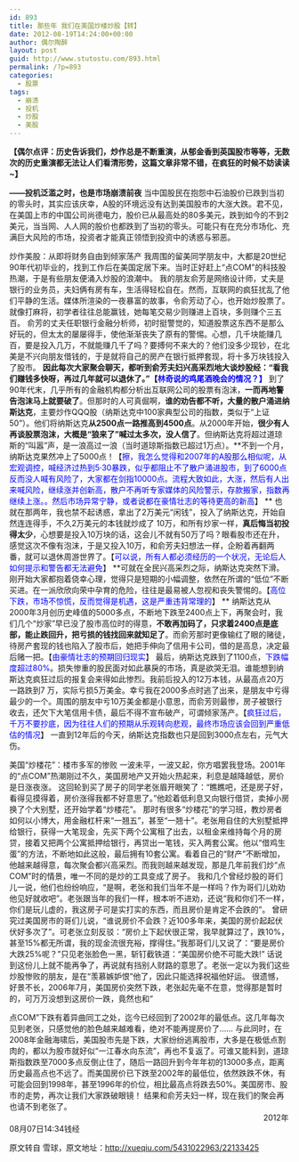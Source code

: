 ```yaml
---
id: 893
title: 那些年 我们在美国炒楼炒股【转】
date: 2012-08-19T14:24:00+00:00
author: 偶尔陶醉
layout: post
guid: http://www.stutostu.com/893.html
permalink: /?p=893
categories:
  - 股票
tags:
  - 崩溃
  - 投机
  - 炒股
  - 美股
---
```

**【偶尔点评：历史告诉我们，炒作总是不断重演，从郁金香到英国股市等等，无数次的历史重演都无法让人们看清形势，这篇文章非常不错，在疯狂的时候不妨读读~】**

**——投机泛滥之时，也是市场崩溃前夜**
当中国股民在抱怨中石油股价已跌到当初的零头时，其实应该庆幸，A股的环境远没有达到美国股市的大涨大跌。君不见，在美国上市的中国公司尚德电力，股价已从最高处的80多美元，跌到如今的不到2美元，当当网、人人网的股价也都跌到了当初的零头。可能只有在充分市场化、充满巨大风险的市场，投资者才能真正领悟到投资中的诱惑与邪恶。



炒作美股：从即将财务自由到倾家荡产
我周围的留美同学朋友中，大都是20世纪90年代初毕业的，找到工作后在美国定居下来。当时正好赶上“点COM”的科技股热潮，于是有些朋友便涌入炒股的浪潮中。
我的朋友俞芳是网络设计师，丈夫是银行的业务员，夫妇俩有房有车，生活得轻松自在。然而，互联网的疯狂扰乱了他们平静的生活。媒体所渲染的一夜暴富的故事，令俞芳动了心，也开始炒股票了。就像打麻将，初学者往往总能赢钱，她每笔交易少则赚进上百块，多则赚个三五百。
俞芳的丈夫任职银行金融分析师，初时挺警觉的，知道股票这东西不是那么好玩的，但太太的屡屡得手，使他渐渐丧失了原有的警惕。心想，几千块能赚几百，要是投入几万，不就能赚几千了吗？要搏何不来大的？他们没多少现钞，在北美是不兴向朋友借钱的，于是就将自己的房产在银行抵押套现，将十多万块钱投入了股市。
**因此每次大家聚会聊天，都听到俞芳夫妇兴高采烈地大谈炒股经：“看我们赚钱多快呀，再过几年就可以退休了。”【<font color="#0000ff">林奇说的鸡尾酒晚会的情况？】</font>**
到了90年代末，几乎所有的金融机构都分析出互联网公司的股票有泡沫，**一而再地警告泡沫马上就要破了**。但那时的人可真倔啊，**谁的劝告都不听，大量的散户涌进纳斯达克**，主要炒作QQQ股（纳斯达克中100家典型公司的指数，类似于“上证50”）。他们将纳斯达克**从2500点一路推高到4500点**。从2000年开始，**很少有人再谈股票泡沫，大概是“狼来了”喊过太多次，没人信了**。但纳斯达克将超过道琼斯的“叫嚣”声，是一浪高过一浪（当时道琼斯指数已超过1万点）。**不到一个月，纳斯达克果然冲上了5000点！【<font color="#0000ff">擦，我怎么觉得和2007年的A股那么相似呢，从宏观调控，喊经济过热到5·30暴跌，似乎都阻止不了散户涌进股市，到了6000点反而没人喊有风险了，大家都在剑指10000点。流程大致如此，大涨，然后有人出来喊风险，继续涨并创新高，散户不再听专家媒体的风险警示，存款搬家，指数再继续上涨。。然后市场异常宁静，或者说都在豪情壮志的等待更高的新高</font>】
** 也就在那两年，我也禁不起诱惑，拿出了2万美元“闲钱”，投入了纳斯达克，开始自然连连得手，不久2万美元的本钱就炒成了 10万，和所有炒家一样，**真后悔当初投得太少**，心想要是投入10万块的话，这会儿不就有50万了吗？眼看股市还在升，感觉这次不像有泡沫，于是又投入10万，和俞芳夫妇想法一样，企盼着再翻两番，就可以退休周游世界了。【<font color="#0000ff">可以说，所有人都必须经历的一个状况，无论后人如何提示和警告都无法避免</font>】
**可就在全民兴高采烈之际，纳斯达克突然下滑。刚开始大家都抱着侥幸心理，觉得只是短期的小幅调整，依然在所谓的“低位”不断买进。在一派欣欣向荣中孕育的危险，往往是最易被人忽视和丧失警惕的。【<font color="#0000ff">高位下跌，市场不惊慌，反而觉得是机遇，这是严重违背常理的</font>】
** 纳斯达克从2000年3月创历史峰值的5000多点，不断地下跌至2400点上下，再聚会时，我们几个“炒家”早已没了股市高位时的得意，**不敢再加码了，只求着2400点是底部，能止跌回升，把亏损的钱找回来就知足了**。而俞芳那时更像输红了眼的赌徒，待房产套现的钱也陷入了股市后，她把手伸向了信用卡公司，借的是高息，决定最后赌一把。【<font color="#0000ff">由豪情壮志的预期回归现实</font>】
最后，纳斯达克跌到了1100点，<font color="#0000ff">下跌幅度超过80%</font>。损失惨重的股民面对如此暴戾的市场，真是欲哭无泪。谁能想到纳斯达克疯狂过后的报复会来得如此惨烈。我前后投入的12万本钱，从最高点20万一路跌到7 万，实际亏损5万美金。幸亏我在2000多点时逃了出来，是朋友中亏得最少的一个。周围的朋友中亏10万美金都是小意思，而俞芳则最惨，房子被银行收去，还欠下大笔信用卡债，最后不得不宣布破产，可谓倾家荡产。【<font color="#0000ff">疯狂过后，千万不要抄底，因为往往人们的预期从乐观转向悲观，最终市场应该会回到严重低估的情况</font>】
一直到12年后的今天，纳斯达克指数也只是回到3000点左右，元气大伤。

美国“炒楼花”：楼市多军的惨败
一波未平，一波又起，你方唱罢我登场。2001年的“点COM”热潮刚过不久，美国房地产又开始火热起来，利息是越降越低，房价是日涨夜涨。
这回轮到买了房子的同学老张眉开眼笑了：“瞧瞧吧，还是房子好，看得见摸得着，房价涨得我都不好意思了。”他趁着低利息又向银行借贷，卖掉小房换了个大别墅，还开始学着“炒楼花”。
那时有很多“炒楼花”的学习班，教炒房者如何以小博大，用金融杠杆来“一翘五”，甚至“一翘十”。老张用自住的大别墅抵押给银行，获得一大笔现金，先买下两个公寓租了出去，以租金来维持每个月的房贷，接着又把两个公寓抵押给银行，再贷出一笔钱，买入两套公寓。他以“借鸡生蛋”的方法，不断地如此这般，最后拥有10套公寓。看着自己的“财产”不断增加，他越来越得意，每次聚会都兴高采烈。而我则越来越发现，那是几年前我们炒“点COM”时的情景，唯一不同的是炒的工具变成了房子。
我和几个曾经炒股的哥们儿一说，他们也纷纷响应，“是啊，老张和我们当年不是一样吗？作为哥们儿劝劝他见好就收吧”。老张跟当年的我们一样，根本听不进劝，还说“我和你们不一样，你们是玩儿虚的，我这房子可是实打实的东西，而且房价是肯定不会跌的”。
曾研究过美国房市的哥们儿说，“谁说房价不会跌？近100多年来，美国的房价起起伏伏好多次了”。可老张立刻反驳：“房价上下起伏很正常，我早就算过了，跌10%，甚至15%都无所谓，我的现金流很充裕，撑得住。”我那哥们儿又说了：“要是房价大跌25%呢？”只见老张脸色一黑，斩钉截铁道：“美国房价绝不可能大跌!”
话说到这份儿上就不能再争了，再说就有挡别人财路的意思了。老张一定以为我们这些炒股惨败的朋友，是在“羡慕嫉妒恨”他了，因此只能选择祝福他好运。
很遗憾，好景不长，2006年7月，美国房价突然下跌，老张起先毫不在意，觉得那是暂时的，可万万没想到这房价一跌，竟然也和“

点COM”下跌有着异曲同工之处，迄今已经回到了2002年的最低点。这几年每次见到老张，只感觉他的脸色越来越难看，绝对不能再提房价了……
与此同时，在2008年金融海啸后，美国股市先是下跌，大家纷纷逃离股市，大多是在极低点割肉的，都以为股市就好似“一江春水向东流”，再也不复返了。可谁又能料到，道琼斯指数跌至7000多点反倒止住了，随后一路回升到今年年初的13000多点，距离历史最高点也不远了。而美国房价已下跌至2002年的最低位，依然跌跌不休，有可能会回到1998年，甚至1996年的价位，相比最高点将跌去50%。美国房市、股市的走势，再次让我们大家跌破眼镜！
结果和俞芳夫妇一样，现在我们的聚会再也请不到老张了。
&nbsp;&nbsp;&nbsp;&nbsp;&nbsp;&nbsp;&nbsp;&nbsp;&nbsp;&nbsp;&nbsp;&nbsp;&nbsp;&nbsp;&nbsp;&nbsp;&nbsp;&nbsp;&nbsp;&nbsp;&nbsp;&nbsp;&nbsp;&nbsp;&nbsp;&nbsp;&nbsp;&nbsp;&nbsp;&nbsp;&nbsp;&nbsp;&nbsp;&nbsp;&nbsp;&nbsp;&nbsp;&nbsp;&nbsp;&nbsp;&nbsp;&nbsp;&nbsp;&nbsp;&nbsp;&nbsp;&nbsp;&nbsp;&nbsp;&nbsp;&nbsp;&nbsp;&nbsp;&nbsp;&nbsp;&nbsp;&nbsp;&nbsp;&nbsp;&nbsp;&nbsp;&nbsp;&nbsp;&nbsp;&nbsp;&nbsp;&nbsp;&nbsp;&nbsp;&nbsp;&nbsp;&nbsp;&nbsp;&nbsp;&nbsp;&nbsp;&nbsp;&nbsp;&nbsp;&nbsp;&nbsp;&nbsp;&nbsp;&nbsp;&nbsp;&nbsp;&nbsp;&nbsp;&nbsp;&nbsp;&nbsp;&nbsp;&nbsp;&nbsp;&nbsp;&nbsp;&nbsp;&nbsp;&nbsp;&nbsp;&nbsp;&nbsp;&nbsp;&nbsp;&nbsp;&nbsp;&nbsp;&nbsp;&nbsp;&nbsp;&nbsp;&nbsp;&nbsp;&nbsp;&nbsp; 2012年08月07日14:34钱经

原文转自 雪球，原文地址：<http://xueqiu.com/5431022963/22133425>